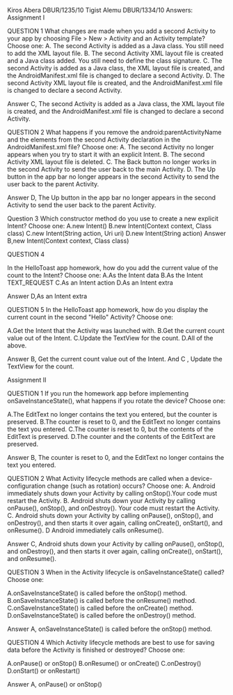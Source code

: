 Kiros Abera DBUR/1235/10
Tigist Alemu DBUR/1334/10
Answers:
Assignment I

QUESTION 1
What changes are made when you add a second Activity to your app by choosing File > New > Activity
and an Activity template? Choose one:
A.
The second Activity is added as a Java class. You still need to add the XML layout file.
B.
The second Activity XML layout file is created and a Java class added. You still need to define
the class signature.
C.
The second Activity is added as a Java class, the XML layout file is created, and the
AndroidManifest.xml file is changed to declare a second Activity.
D.
The second Activity XML layout file is created, and the AndroidManifest.xml file is changed to
declare a second Activity.

   Answer C, The second Activity is added as a Java class, the XML layout file is created, and the
AndroidManifest.xml file is changed to declare a second Activity.


QUESTION 2
What happens if you remove the android:parentActivityName and the <meta-data> elements
from the second Activity declaration in the AndroidManifest.xml file? Choose one:
A.
The second Activity no longer appears when you try to start it with an explicit Intent.
B.
The second Activity XML layout file is deleted.
C.
The Back button no longer works in the second Activity to send the user back to the main
Activity.
D.
The Up button in the app bar no longer appears in the second Activity to send the user
back to the parent Activity.
  
   Answer D, The Up button in the app bar no longer appears in the second Activity to send the user back to
the parent Activity.

Question 3
Which constructor method do you use to create a new explicit Intent? Choose one:
A.new Intent()
B.new Intent(Context context, Class<?> class)
C.new Intent(String action, Uri uri)
D.new Intent(String action) 
   Answer B,new Intent(Context context, Class<?> class)
   
   
QUESTION 4

In the HelloToast app homework, how do you add the current value of the count to the Intent?
Choose one:
A.As the Intent data
B.As the Intent TEXT_REQUEST
C.As an Intent action
D.As an Intent extra

Answer D,As an Intent extra

QUESTION 5
In the HelloToast app homework, how do you display the current count in the second "Hello"
Activity? Choose one:

A.Get the Intent that the Activity was launched with.
B.Get the current count value out of the Intent.
C.Update the TextView for the count.
D.All of the above.

Answer B, Get the current count value out of the Intent. And
C , Update the TextView for the count.




Assignment II

QUESTION 1
If you run the homework app before implementing onSaveInstanceState(), what happens if you
rotate the device? Choose one:

A.The EditText no longer contains the text you entered, but the counter is preserved.
B.The counter is reset to 0, and the EditText no longer contains the text you entered.
C.The counter is reset to 0, but the contents of the EditText is preserved.
D.The counter and the contents of the EditText are preserved.

Answer B, The counter is reset to 0, and the EditText no longer contains the text you entered.


QUESTION 2
What Activity lifecycle methods are called when a device-configuration change (such as
rotation) occurs? Choose one:
A.
Android immediately shuts down your Activity by calling onStop().Your code must
restart the Activity.
B.
Android shuts down your Activity by calling onPause(), onStop(), and onDestroy(). Your
code must restart the Activity.
C.
Android shuts down your Activity by calling onPause(), onStop(), and onDestroy(), and
then starts it over again, calling onCreate(), onStart(), and onResume().
D
Android immediately calls onResume().

Answer C, Android shuts down your Activity by calling onPause(), onStop(), and onDestroy(),
and then starts it over again, calling onCreate(), onStart(), and onResume().

QUESTION 3
When in the Activity lifecycle is onSaveInstanceState() called? Choose one:

A.onSaveInstanceState() is called before the onStop() method.
B.onSaveInstanceState() is called before the onResume() method.
C.onSaveInstanceState() is called before the onCreate() method.
D.onSaveInstanceState() is called before the onDestroy() method.

Answer A, onSaveInstanceState() is called before the onStop() method.

QUESTION 4
Which Activity lifecycle methods are best to use for saving data before the Activity is finished or
destroyed? Choose one:

A.onPause() or onStop()
B.onResume() or onCreate()
C.onDestroy()
D.onStart() or onRestart()

Answer A, onPause() or onStop()
